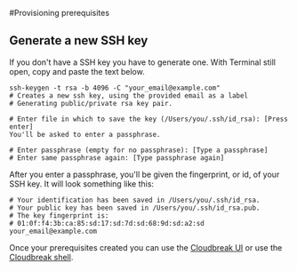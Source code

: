 #Provisioning prerequisites

## Generate a new SSH key
If you don't have a SSH key you have to generate one. With Terminal still open, copy and paste the text below.
```
ssh-keygen -t rsa -b 4096 -C "your_email@example.com"
# Creates a new ssh key, using the provided email as a label
# Generating public/private rsa key pair.
```

```
# Enter file in which to save the key (/Users/you/.ssh/id_rsa): [Press enter]
You'll be asked to enter a passphrase.

# Enter passphrase (empty for no passphrase): [Type a passphrase]
# Enter same passphrase again: [Type passphrase again]
```

After you enter a passphrase, you'll be given the fingerprint, or id, of your SSH key. It will look something like this:
```
# Your identification has been saved in /Users/you/.ssh/id_rsa.
# Your public key has been saved in /Users/you/.ssh/id_rsa.pub.
# The key fingerprint is:
# 01:0f:f4:3b:ca:85:sd:17:sd:7d:sd:68:9d:sd:a2:sd your_email@example.com
```

Once your prerequisites created you can use the [Cloudbreak UI](openstack_cb_ui.md) or use the [Cloudbreak shell](openstack_cb_shell.md).
